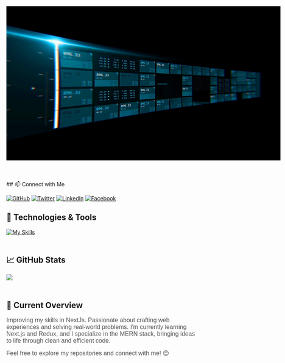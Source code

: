 
<img src="./assets/blmbg_f_nanc.gif" alt="Github Banner" style="max-width: 200%;">

<div  style="margin-top: 50px; margin-bottom: 50px;" ></div>
## 📫 Connect with Me

[![GitHub](https://img.shields.io/badge/GitHub-naymhossen1b-181717?logo=github&logoColor=white)](https://github.com/naymhossen1b)
[![Twitter](https://img.shields.io/badge/Twitter-naymhossen1b-1DA1F2?logo=twitter&logoColor=white)](https://twitter.com/naymhossen1b)
[![LinkedIn](https://img.shields.io/badge/LinkedIn-Naym%20Hossen-0077B5?logo=linkedin&logoColor=white)](https://www.linkedin.com/in/naymhossen1b/)
[![Facebook](https://img.shields.io/badge/Facebook-Naym%20Hossen-1877F2?logo=facebook&logoColor=white)](https://www.facebook.com/naymhossen1b/)

<!-- Technologies & Tools -->
## 🔧 Technologies & Tools

[![My Skills](https://skillicons.dev/icons?i=html,css,tailwindcss,bootstrap,javascript,git,github,react,nextjs,nodejs,express,mongodb,figma,vscode,&theme=light)](https://skillicons.dev)

<div  style="margin-top: 50px; margin-bottom: 50px;" ></div>

## 📈 GitHub Stats
[![](https://raw.githubusercontent.com/naymhossen1b/naymhossen/master/profile-summary-card-output/blue_green/0-profile-details.svg)](https://github.com/vn7n24fzkq/github-profile-summary-cards)


<div  style="margin-top: 50px; margin-bottom: 0px;" ></div>
<!-- Currently Learning -->

## 🌱 Current Overview

<span style="color: #555; font-family: 'Helvetica', sans-serif; font-size: 16px;">Improving my skills in NextJs.
Passionate about crafting web experiences and solving real-world problems. I'm currently learning Next.js and Redux, and I specialize in the MERN stack, bringing ideas to life through clean and efficient code.</span>

<!-- GitHub Stats -->
<!-- ## 📈 GitHub Stats
<div style="display: flex; justify-content: space-between; align-items: center; flex-wrap: wrap;">
  <img align="center" src="https://github-readme-stats.vercel.app/api?username=naymhossen1b&show_icons=true&count_private=true&hide=contribs" alt="GitHub Stats" />
  <img align="center" src="https://github-readme-stats.vercel.app/api/top-langs/?username=naymhossen1b&layout=compact" alt="Top Languages" />
</div> -->

<span style="color: #555; font-family: 'Helvetica', sans-serif; font-size: 16px;">Feel free to explore my repositories and connect with me! 😊</span>
